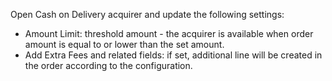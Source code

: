 Open Cash on Delivery acquirer and update the following settings:

- Amount Limit: threshold amount - the acquirer is available when order
  amount is equal to or lower than the set amount.
- Add Extra Fees and related fields: if set, additional line will be
  created in the order according to the configuration.

